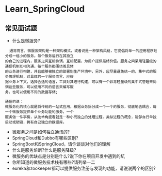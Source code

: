 # Learn_SpringCloud
## 常见面试题
- 什么是微服务?
```
  通常而言，微服务架构是一种架构模式，或者说是一种架构风格，它提倡将单一的应用程序划分成一组小的服务，每个服务运行在其独立
的自己的进程内，服务之间互相协调，互相配置，为用户提供最终价值。服务之间采用轻量级的通信机制互相沟通，每个服务都围绕着具体
的业务进行构建，并且能够被独立的部署到生产环境中，另外，应尽量避免统一的，集中式的服务管理机制，对具体的一个服务而言，应根
据业务上下文，选择合适的语言，工具对其进行构建，可以有一个非常轻量级的集中式管理来协调这些服务，可以使用不同的语言来编写服
务，也可以使用不同的数据存储;

通俗的说：
微服务化的核心就是将传统的一站式应用，根据业务拆分成一个一个的服务，彻底地去耦合，每一个微服务提供单个业务功能的服务，一个
服务做一件事情，从技术角度看就是一种小而独立的处理过程，类似进程的概念，能够自行单独启动或销毁，拥有自己独立的数据库。
```
- 微服务之间是如何独立通讯的?
- SpringCloud和Dubbo有哪些区别?
- SpringBoot和SpringCloud，请你谈谈对他们的理解
- 什么是服务熔断?什么是服务降级?
- 微服务的优缺点是分别是什么?说下你在项目开发中遇到的坑
- 你所知道的微服务技术栈有哪些?请列举一二
- eureka和zookeeper都可以提供服务注册与发现的功能，请说说两个的区别?
